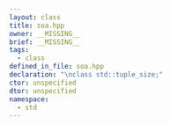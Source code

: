 ```yaml
---
layout: class
title: soa.hpp
owner: __MISSING__
brief: __MISSING__
tags:
  - class
defined_in_file: soa.hpp
declaration: "\nclass std::tuple_size;"
ctor: unspecified
dtor: unspecified
namespace:
  - std
---
```

